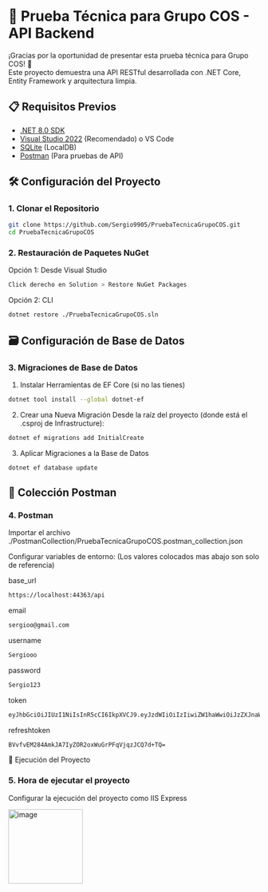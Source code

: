 # 🚀 Prueba Técnica para Grupo COS - API Backend

¡Gracias por la oportunidad de presentar esta prueba técnica para Grupo COS! 🙏  
Este proyecto demuestra una API RESTful desarrollada con .NET Core, Entity Framework y arquitectura limpia.

## 📋 Requisitos Previos

- [.NET 8.0 SDK](https://dotnet.microsoft.com/download)
- [Visual Studio 2022](https://visualstudio.microsoft.com/) (Recomendado) o VS Code
- [SQLite](https://download.sqlitebrowser.org/DB.Browser.for.SQLite-v3.13.1-win64.msi) (LocalDB)
- [Postman](https://www.postman.com/downloads/) (Para pruebas de API)

## 🛠️ Configuración del Proyecto

### 1. Clonar el Repositorio
```bash
git clone https://github.com/Sergio9905/PruebaTecnicaGrupoCOS.git
cd PruebaTecnicaGrupoCOS
```

### 2. Restauración de Paquetes NuGet

Opción 1: Desde Visual Studio
```bash
Click derecho en Solution > Restore NuGet Packages
```

Opción 2: CLI
```bash
dotnet restore ./PruebaTecnicaGrupoCOS.sln
```

## 🗃️ Configuración de Base de Datos

### 3. Migraciones de Base de Datos

1. Instalar Herramientas de EF Core (si no las tienes)
```bash
dotnet tool install --global dotnet-ef
```

2. Crear una Nueva Migración
Desde la raíz del proyecto (donde está el .csproj de Infrastructure):

```bash
dotnet ef migrations add InitialCreate
```

3. Aplicar Migraciones a la Base de Datos
```bash
dotnet ef database update
```

## 🔌 Colección Postman

### 4. Postman

Importar el archivo ./PostmanCollection/PruebaTecnicaGrupoCOS.postman_collection.json

Configurar variables de entorno: (Los valores colocados mas abajo son solo de referencia)

base_url
```bash
https://localhost:44363/api
```

email
```bash
sergioo@gmail.com
```

username
```bash
Sergiooo
```

password
```bash
Sergio123
```

token
```bash
eyJhbGciOiJIUzI1NiIsInR5cCI6IkpXVCJ9.eyJzdWIiOiIzIiwiZW1haWwiOiJzZXJnaW9AZ21haWwuY29tIiwibmFtZSI6IlNlcmdpbyBFc3Blam8iLCJ1bmlxdWVfbmFtZSI6IlNlcmdpb29vIiwiZXhwIjoxNzUxNjQ4NTkwLCJpc3MiOiJodHRwOi8vbG9jYWxob3N0OjI1MDg3IiwiYXVkIjoiaHR0cDovL2xvY2FsaG9zdDoyNTA4NyJ9.RqYeqhQK9xcmiIqrfIARi-Z4B9KoymyUmnTx4aoLGek
```

refreshtoken
```bash
BVvfvEM284AmkJA7IyZOR2oxWuGrPFqVjqzJCQ7d+TQ=
```

🏃 Ejecución del Proyecto

### 5. Hora de ejecutar el proyecto

Configurar la ejecución del proyecto como IIS Express

<img width="149" alt="image" src="https://github.com/user-attachments/assets/988a1ab9-bf4d-4e51-96f0-53634be19907" />


